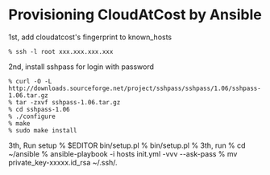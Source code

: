 # Provisioning CloudAtCost by Ansible

1st, add cloudatcost's fingerprint to known_hosts

    % ssh -l root xxx.xxx.xxx.xxx

2nd, install sshpass for login with password

    % curl -O -L http://downloads.sourceforge.net/project/sshpass/sshpass/1.06/sshpass-1.06.tar.gz
    % tar -zxvf sshpass-1.06.tar.gz
    % cd sshpass-1.06
    % ./configure
    % make
    % sudo make install

3th, Run setup
    % $EDITOR bin/setup.pl
    % bin/setup.pl
    %
3th, run
    % cd ~/ansible
    % ansible-playbook -i hosts init.yml -vvv --ask-pass
    % mv private_key-xxxxx.id_rsa ~/.ssh/.
